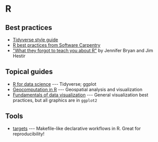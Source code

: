 # R

## Best practices

- [Tidyverse style guide][tidyverse_style]
- [R best practices from Software Carpentry][swc_best_practices]
- ["What they forgot to teach you about R"][wtfr] by Jennifer Bryan and Jim Hestir

[tidyverse_style]: https://style.tidyverse.org/index.html
[swc_best_practices]: https://swcarpentry.github.io/r-novice-inflammation/06-best-practices-R/
[wtfr]: https://rstats.wtf/index.html

## Topical guides

- [R for data science][r4ds] --- Tidyverse; ggplot
- [Geocomputation in R][geocompr] --- Geospatial analysis and visualization
- [Fundamentals of data visualization][dataviz] --- General visualization best practices, but all graphics are in `ggplot2`

[r4ds]: https://r4ds.hadley.nz/
[geocompr]: https://geocompr.robinlovelace.net/
[dataviz]: https://clauswilke.com/dataviz/

## Tools

- [targets][targets] --- Makefile-like declarative workflows in R. Great for reproducibility!

[targets]: https://books.ropensci.org/targets/
